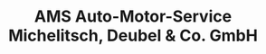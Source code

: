 ---
title: "AMS Auto-Motor-Service Michelitsch, Deubel & Co. GmbH"
url: /essen/ams-auto-motor-service-michelitsch-deubel-und-co-gmbh/
shop: Autohaus
---